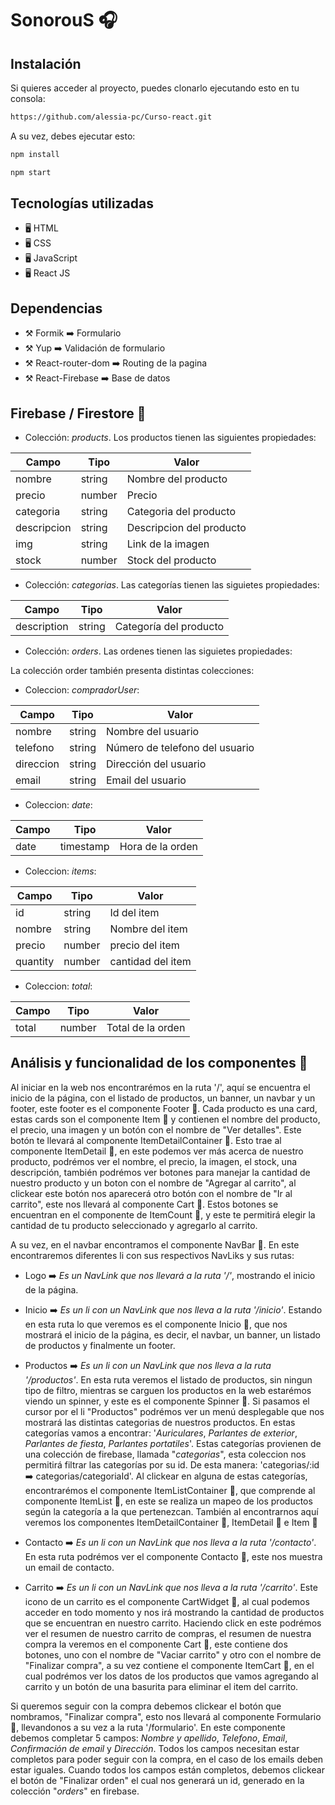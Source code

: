 <!-- # Proyecto React - Alessia Puga Cammuso

Soy Alessia Puga Cammuso y este es mi proyecto para el curso de React de CoderHouse. Mi proyecto se llama Tierra ruidosa y es una página en la cual encuentras productos que te llevan a vivir la musica de una manera increible! En el proyecto utilicé la libreria de routing y algunos hooks!
 -->

# SonorouS 🎧

## Instalación

Si quieres acceder al proyecto, puedes clonarlo ejecutando esto en tu consola:

```sh
https://github.com/alessia-pc/Curso-react.git
```

A su vez, debes ejecutar esto: 

```sh
npm install
```

```sh
npm start
```

## Tecnologías utilizadas

- 🖥️ HTML
- 🖥️ CSS
- 🖥️ JavaScript
- 🖥️ React JS

## Dependencias

- ⚒️ Formik ➡️ Formulario 
- ⚒️ Yup ➡️ Validación de formulario
- ⚒️ React-router-dom ➡️ Routing de la pagina
- ⚒️ React-Firebase ➡️ Base de datos

## Firebase / Firestore 📁

- Colección: _products_. Los productos tienen las siguientes propiedades:

| Campo | Tipo | Valor |
| ------ | ------ | ------ |
| nombre | string | Nombre del producto |
| precio | number | Precio |
| categoria | string |  Categoria del producto |
| descripcion | string | Descripcion del producto |
| img | string | Link de la imagen |
| stock | number | Stock del producto |

- Colección: _categorias_. Las categorías tienen las siguietes propiedades: 

| Campo | Tipo | Valor |
| ------ | ------ | ------ |
| description | string | Categoría del producto |

- Colección: _orders_. Las ordenes tienen las siguietes propiedades:

La colección order también presenta distintas colecciones:

- Coleccion: _compradorUser_:

| Campo | Tipo | Valor |
| ------ | ------ | ------ |
| nombre | string | Nombre del usuario
| telefono | string | Número de telefono del usuario |
| direccion | string | Dirección del usuario |
| email | string | Email del usuario |

- Coleccion: _date_:

| Campo | Tipo | Valor |
| ------ | ------ | ------ |
| date | timestamp | Hora de la orden |

- Coleccion: _items_:

| Campo | Tipo | Valor |
| ------ | ------ | ------ |
| id | string | Id del item |
| nombre | string | Nombre del item |
| precio | number | precio del item |
| quantity | number | cantidad del item |

- Coleccion: _total_:
 
| Campo | Tipo | Valor |
| ------ | ------ | ------ |
| total | number | Total de la orden |

## Análisis y funcionalidad de los componentes 📑

Al iniciar en la web nos encontrarémos en la ruta '/', aquí se encuentra el inicio de la página, con el listado de productos, un banner, un navbar y un footer, este footer es el componente Footer 🔧. Cada producto es una card, estas cards son el componente Item 🔧 y contienen el nombre del producto, el precio, una imagen y un botón con el nombre de "Ver detalles". Este botón te llevará al componente ItemDetailContainer 🔧. Esto trae al componente ItemDetail 🔧, en este podemos ver más acerca de nuestro producto, podrémos ver el nombre, el precio, la imagen, el stock, una descripción, también podrémos ver botones para manejar la cantidad de nuestro producto y un boton con el nombre de "Agregar al carrito", al clickear este botón nos aparecerá otro botón con el nombre de "Ir al carrito", este nos llevará al componente Cart 🔧. Estos botones se encuentran en el componente de ItemCount 🔧, y este te permitirá elegir la cantidad de tu producto seleccionado y agregarlo al carrito.

A su vez, en el navbar encontramos el componente NavBar 🔧. En este encontraremos diferentes li con sus respectivos NavLiks y sus rutas:

- Logo ➡️ _Es un NavLink que nos llevará a la ruta '/'_, mostrando el inicio de la página.

- Inicio ➡️ _Es un li con un NavLink que nos lleva a la ruta '/inicio'_. Estando en esta ruta lo que veremos es el componente Inicio 🔧, que nos mostrará el inicio de la página, es decir, el navbar, un banner, un listado de productos y finalmente un footer. 

- Productos ➡️ _Es un li con un NavLink que nos lleva a la ruta '/productos'_. En esta ruta veremos el listado de productos, sin ningun tipo de filtro, mientras se carguen los productos en la web estarémos viendo un spinner, y este es el componente Spinner 🔧. Si pasamos el cursor por el li "Productos" podrémos ver un menú desplegable que nos mostrará las distintas categorias de nuestros productos. En estas categorías vamos a encontrar: '_Auriculares_, _Parlantes de exterior_, _Parlantes de fiesta_, _Parlantes portatiles_'. Estas categorías provienen de una colección de firebase, llamada "_categorias_", esta coleccion nos permitirá filtrar las categorías por su id. De esta manera: 'categorias/:id ➡️ categorias/categoriaId'. Al clickear en alguna de estas categorías, encontrarémos el componente ItemListContainer 🔧, que comprende al componente ItemList 🔧, en este se realiza un mapeo de los productos según la categoría a la que pertenezcan. También al encontrarnos aquí veremos los componentes ItemDetailContainer 🔧, ItemDetail 🔧 e Item 🔧

- Contacto ➡️ _Es un li con un NavLink que nos lleva a la ruta '/contacto'_. En esta ruta podrémos ver el componente Contacto 🔧, este nos muestra un email de contacto.

- Carrito ➡️ _Es un li con un NavLink que nos lleva a la ruta '/carrito'_. Este icono de un carrito es el componente CartWidget 🔧, al cual podemos acceder en todo momento y nos irá mostrando la cantidad de productos que se encuentran en nuestro carrito. Haciendo click en este podrémos ver el resumen de nuestro carrito de compras, el resumen de nuestra compra la veremos en el componente Cart 🔧, este contiene dos botones, uno con el nombre de "Vaciar carrito" y otro con el nombre de "Finalizar compra", a su vez contiene el componente ItemCart 🔧, en el cual podrémos ver los datos de los productos que vamos agregando al carrito y un botón de una basurita para eliminar el item del carrito. 

Si queremos seguir con la compra debemos clickear el botón que nombramos, "Finalizar compra", esto nos llevará al componente Formulario 🔧, llevandonos a su vez a la ruta '/formulario'. En este componente debemos completar 5 campos: _Nombre y apellido_, _Telefono_, _Email_, _Confirmación de email_ y _Dirección_. Todos los campos necesitan estar completos para poder seguir con la compra, en el caso de los emails deben estar iguales. Cuando todos los campos están completos, debemos clickear el botón de "Finalizar orden" el cual nos generará un id, generado en la colección "_orders_" en firebase. 









